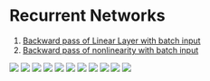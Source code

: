 # Recurrent Networks

1. [Backward pass of Linear Layer with batch input](./1/README.md)
2. [Backward pass of nonlinearity with batch input](./2/README.md)

![](./1.jpg)
![](./2.jpg)
![](./3.jpg)
![](./4.jpg)
![](./5.jpg)
![](./6.jpg)
![](./7.jpg)
![](./8.jpg)
![](./9.jpg)
![](./10.jpg)
![](./11.jpg)

